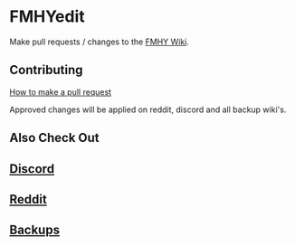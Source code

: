 # FMHYedit

Make pull requests / changes to the [FMHY Wiki](https://www.reddit.com/r/FREEMEDIAHECKYEAH/wiki/index). 

## Contributing

[How to make a pull request](https://rentry.co/FMHYedit)

Approved changes will be applied on reddit, discord and all backup wiki's. 

## Also Check Out
 ## [Discord](https://discord.gg/vgnaeka)
 ## [Reddit](https://www.reddit.com/r/FREEMEDIAHECKYEAH/wiki)
## [Backups](https://www.reddit.com/r/FREEMEDIAHECKYEAH/wiki/backups)
